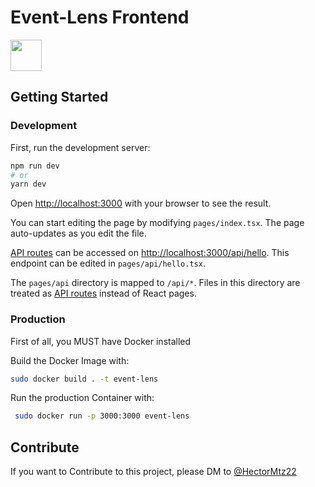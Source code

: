 # Event-Lens Frontend

<img src="https://avatars.githubusercontent.com/u/63131539?s=60&v=4" width="50" height="50">

## Getting Started

### Development

First, run the development server:

```bash
npm run dev
# or
yarn dev
```

Open [http://localhost:3000](http://localhost:3000) with your browser to see the result.

You can start editing the page by modifying `pages/index.tsx`. The page auto-updates as you edit the file.

[API routes](https://nextjs.org/docs/api-routes/introduction) can be accessed on [http://localhost:3000/api/hello](http://localhost:3000/api/hello). This endpoint can be edited in `pages/api/hello.tsx`.

The `pages/api` directory is mapped to `/api/*`. Files in this directory are treated as [API routes](https://nextjs.org/docs/api-routes/introduction) instead of React pages.

### Production

First of all, you MUST have Docker installed

Build the Docker Image with:

```bash
sudo docker build . -t event-lens
```

Run the production Container with:

```bash
 sudo docker run -p 3000:3000 event-lens
```

## Contribute

If you want to Contribute to this project, please DM to
[@HectorMtz22](https://github.com/HectorMtz22)
